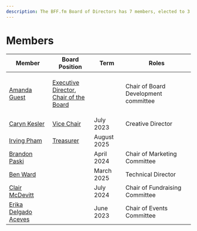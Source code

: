 ```yaml
---
description: The BFF.fm Board of Directors has 7 members, elected to 3 year terms.
---
```


# Members

| Member                                                 | Board Position                                                                                                          | Term        | Roles                                |
| ------------------------------------------------------ | ----------------------------------------------------------------------------------------------------------------------- | ----------- | ------------------------------------ |
| [Amanda Guest](people/amanda-guest.md)                 | <p><a href="roles/executive-director.md">Executive Director</a>,<br><a href="roles/chair.md">Chair of the Board</a></p> |             | Chair of Board Development committee |
| [Caryn Kesler](people/caryn-kesler.md)                 | [Vice Chair](roles/vice-chair.md)                                                                                       | July 2023   | Creative Director                    |
| [Irving Pham](people/irving-pham.md)                   | [Treasurer](roles/treasurer.md)                                                                                         | August 2025 |                                      |
| [Brandon Paski](people/brandon-paski.md)               |                                                                                                                         | April 2024  | Chair of Marketing Committee         |
| [Ben Ward](people/ben-ward.md)                         |                                                                                                                         | March 2025  | Technical Director                   |
| [Clair McDevitt](people/clair-mcdevitt.md)             |                                                                                                                         | July 2024   | Chair of Fundraising Committee       |
| [Erika Delgado Aceves](people/erika-delgado-aceves.md) |                                                                                                                         | June 2023   | Chair of Events Committee            |

